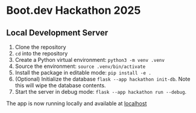 # Boot.dev Hackathon 2025

## Local Development Server

1. Clone the repository
2. `cd` into the repository
3. Create a Python virtual environment: `python3 -m venv .venv`
4. Source the environment: `source .venv/bin/activate`
5. Install the package in editable mode: `pip install -e .`
6. (Optional) Initialize the database `flask --app hackathon init-db`. Note this will wipe the database contents.
7. Start the server in debug mode: `flask --app hackathon run --debug`.

The app is now running locally and available at [localhost](http://127.0.0.1:5000)
